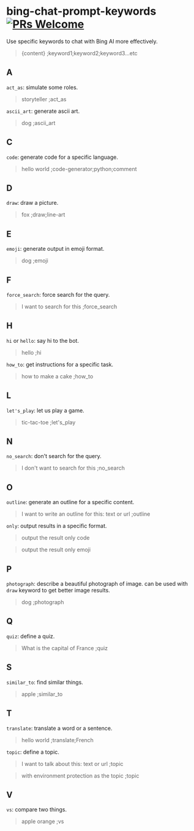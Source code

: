 # bing-chat-prompt-keywords [![PRs Welcome](https://img.shields.io/badge/PRs-welcome-brightgreen.svg?style=flat-square)](https://makeapullrequest.com)
Use specific keywords to chat with Bing AI more effectively.

> {content} ;keyword1;keyword2;keyword3...etc


## A

`act_as`: simulate some roles.
> storyteller ;act_as

`ascii_art`: generate ascii art.
> dog ;ascii_art

## C

`code`: generate code for a specific language.
> hello world ;code-generator;python;comment

## D

`draw`: draw a picture.
> fox ;draw;line-art

## E

`emoji`: generate output in emoji format.
> dog ;emoji

## F

`force_search`: force search for the query.
> I want to search for this ;force_search

## H

`hi` or `hello`: say hi to the bot.
> hello ;hi

`how_to`: get instructions for a specific task.
> how to make a cake ;how_to

## L

`let's_play`: let us play a game.
> tic-tac-toe ;let's_play

## N
`no_search`: don't search for the query.
> I don't want to search for this ;no_search

## O
`outline`: generate an outline for a specific content.
> I want to write an outline for this: text or url ;outline

`only`: output results in a specific format.

> output the result only code

> output the result only emoji

## P
`photograph`: describe a beautiful photograph of image. can be used with `draw` keyword to get better image results.
> dog ;photograph

## Q

`quiz`: define a quiz.
> What is the capital of France ;quiz

## S

`similar_to`: find similar things.
> apple ;similar_to

## T

`translate`: translate a word or a sentence.
> hello world ;translate;French

`topic`: define a topic.
> I want to talk about this: text or url ;topic

> with environment protection as the topic ;topic

## V

`vs`: compare two things.
> apple orange ;vs
